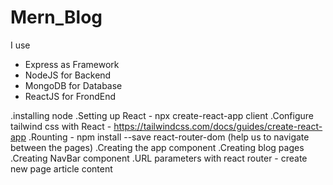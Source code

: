 # Mern_Blog

I use 
  - Express as Framework
  - NodeJS for Backend
  - MongoDB for Database
  - ReactJS for FrondEnd

.installing node
.Setting up React - npx create-react-app client
.Configure tailwind css with React - https://tailwindcss.com/docs/guides/create-react-app
.Rounting - npm install --save react-router-dom (help us to navigate between the pages)
.Creating the app component 
.Creating blog pages
.Creating NavBar component
.URL parameters with react router - create new page article content

